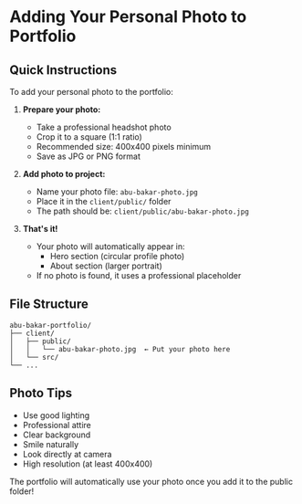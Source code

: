 # Adding Your Personal Photo to Portfolio

## Quick Instructions

To add your personal photo to the portfolio:

1. **Prepare your photo:**
   - Take a professional headshot photo
   - Crop it to a square (1:1 ratio)
   - Recommended size: 400x400 pixels minimum
   - Save as JPG or PNG format

2. **Add photo to project:**
   - Name your photo file: `abu-bakar-photo.jpg`
   - Place it in the `client/public/` folder
   - The path should be: `client/public/abu-bakar-photo.jpg`

3. **That's it!**
   - Your photo will automatically appear in:
     - Hero section (circular profile photo)
     - About section (larger portrait)
   - If no photo is found, it uses a professional placeholder

## File Structure
```
abu-bakar-portfolio/
├── client/
│   ├── public/
│   │   └── abu-bakar-photo.jpg  ← Put your photo here
│   └── src/
└── ...
```

## Photo Tips
- Use good lighting
- Professional attire
- Clear background
- Smile naturally
- Look directly at camera
- High resolution (at least 400x400)

The portfolio will automatically use your photo once you add it to the public folder!
